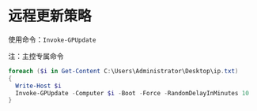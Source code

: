 # 远程更新策略

使用命令：`Invoke-GPUpdate`

注：主控专属命令

```powershell
foreach ($i in Get-Content C:\Users\Administrator\Desktop\ip.txt)
{
  Write-Host $i
  Invoke-GPUpdate -Computer $i -Boot -Force -RandomDelayInMinutes 10
} 
```



